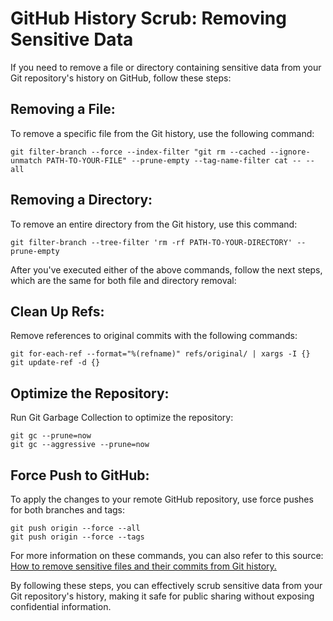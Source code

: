 # GitHub History Scrub: Removing Sensitive Data

If you need to remove a file or directory containing sensitive data from your Git repository's history on GitHub, follow these steps:

## Removing a File:

To remove a specific file from the Git history, use the following command:

```
git filter-branch --force --index-filter "git rm --cached --ignore-unmatch PATH-TO-YOUR-FILE" --prune-empty --tag-name-filter cat -- --all
```

## Removing a Directory:

To remove an entire directory from the Git history, use this command:

```
git filter-branch --tree-filter 'rm -rf PATH-TO-YOUR-DIRECTORY' --prune-empty
```

After you've executed either of the above commands, follow the next steps, which are the same for both file and directory removal:

## Clean Up Refs:

Remove references to original commits with the following commands:

```
git for-each-ref --format="%(refname)" refs/original/ | xargs -I {} git update-ref -d {}
```

## Optimize the Repository:

Run Git Garbage Collection to optimize the repository:


```
git gc --prune=now
git gc --aggressive --prune=now
```

## Force Push to GitHub:

To apply the changes to your remote GitHub repository, use force pushes for both branches and tags:

```
git push origin --force --all
git push origin --force --tags
```
For more information on these commands, you can also refer to this source: [How to remove sensitive files and their commits from Git history.](https://www.educative.io/answers/how-to-remove-sensitive-files-and-their-commits-from-git-history)

By following these steps, you can effectively scrub sensitive data from your Git repository's history, making it safe for public sharing without exposing confidential information.